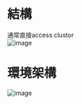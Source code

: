 # 結構
通常直接access clustor  
![image](https://user-images.githubusercontent.com/35591116/113083731-48e40580-920f-11eb-962b-492c54721ee8.png)

# 環境架構

![image](https://user-images.githubusercontent.com/35591116/113084385-75e4e800-9210-11eb-8b07-66fa180ab85d.png)
